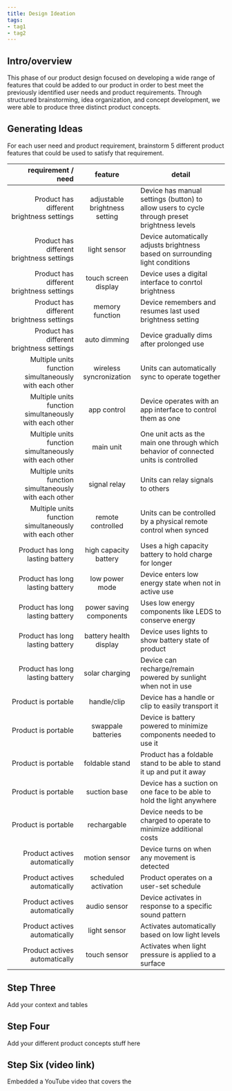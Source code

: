 ```yaml
---
title: Design Ideation
tags:
- tag1
- tag2
---
```


## Intro/overview

This phase of our product design focused on developing a wide range of features that could be added to our product in order to best meet the previously identified user needs and product requirements. Through structured brainstorming, idea organization, and concept development, we were able to produce three distinct product concepts.

## Generating Ideas

For each user need and product requirement, brainstorm 5 different product features that could be used to satisfy that requirement.

|                   requirement / need |             feature              | detail                                                                      |
| -----------------------------------: | :------------------------------: | --------------------------------------------------------------------------- |
| Product has different brightness settings |              adjustable brightness setting              | Device has manual settings (button) to allow users to cycle through preset brightness levels |
| Product has different brightness settings |             light sensor              | Device automatically adjusts brightness based on surrounding light conditions                                          |
| Product has different brightness settings |              touch screen display              | Device uses a digital interface to conrtol brightness |
| Product has different brightness settings |              memory function              | Device remembers and resumes last used brightness setting |
| Product has different brightness settings |              auto dimming              | Device gradually dims after prolonged use |
| Multiple units function simultaneously with each other |              wireless syncronization              | Units can automatically sync to operate together |
| Multiple units function simultaneously with each other |              app control              | Device operates with an app interface to control them as one |
| Multiple units function simultaneously with each other |              main unit              | One unit acts as the main one through which behavior of connected units is controlled |
| Multiple units function simultaneously with each other |              signal relay              | Units can relay signals to others |
| Multiple units function simultaneously with each other |              remote controlled              | Units can be controlled by a physical remote control when synced |
| Product has long lasting battery |              high capacity battery              | Uses a high capacity battery to hold charge for longer |
| Product has long lasting battery |              low power mode              | Device enters low energy state when not in active use |
| Product has long lasting battery |              power saving  components              | Uses low energy components like LEDS to conserve energy |
| Product has long lasting battery |              battery health display              | Device uses lights to show battery state of product |
| Product has long lasting battery |              solar charging              | Device can recharge/remain powered by sunlight when not in use |
| Product is portable |              handle/clip              | Device has a handle or clip to easily transport it |
| Product is portable |              swappale batteries              | Device is battery powered to minimize components needed to use it |
| Product is portable |              foldable stand              | Product has a foldable stand to be able to stand it up and put it away |
| Product is portable |              suction base              | Device has a suction on one face to be able to hold the light anywhere |
| Product is portable |              rechargable              | Device needs to be charged to operate to minimize additional costs |
| Product actives automatically |              motion sensor              | Device turns on when any movement is detected |
| Product actives automatically |              scheduled activation              | Product operates on a user-set schedule |
| Product actives automatically |              audio sensor              | Device activates in response to a specific sound pattern |
| Product actives automatically |              light sensor              | Activates automatically based on low light levels |
| Product actives automatically |              touch sensor              | Activates when light pressure is applied to a surface |

## Step Three

Add your context and tables

## Step Four

Add your different product concepts stuff here

## Step Six (video link)
Embedded a YouTube video that covers the 
